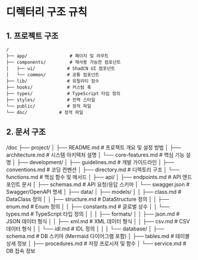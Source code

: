 # 디렉터리 구조 규칙

## 1. 프로젝트 구조

```
/
├── app/                # 페이지 및 라우트
├── components/         # 재사용 가능한 컴포넌트
│   ├── ui/            # ShadCN UI 컴포넌트
│   └── common/        # 공통 컴포넌트
├── lib/               # 유틸리티 함수
├── hooks/             # 커스텀 훅
├── types/             # TypeScript 타입 정의
├── styles/            # 전역 스타일
└── public/            # 정적 파일
└── doc/            # 정적 파일
```

## 2. 문서 구조
/doc
├── project/
│   ├── README.md          # 프로젝트 개요 및 설정 방법
│   ├── architecture.md    # 시스템 아키텍처 설명
│   └── core-features.md   # 핵심 기능 설명
│
├── development/
│   ├── guidelines.md      # 개발 가이드라인
│   ├── conventions.md     # 코딩 컨벤션
│   ├── directory.md       # 디렉토리 구조
│   └── functions.md       # 핵심 함수 및 메서드
│
├── api/
│   ├── endpoints.md       # API 엔드포인트 문서
│   ├── schemas.md         # API 요청/응답 스키마
│   └── swagger.json       # Swagger/OpenAPI 명세
│
├── data/
│   ├── models/
│   │   ├── class.md      # DataClass 정의
│   │   ├── structure.md  # DataStructure 정의
│   │   ├── enum.md       # Enum 정의
│   │   ├── constants.md  # 글로벌 상수
│   │   └── types.md      # TypeScript 타입 정의
│   │
│   ├── formats/
│   │   ├── json.md       # JSON 데이터 형식
│   │   ├── xml.md        # XML 데이터 형식
│   │   ├── csv.md        # CSV 데이터 형식
│   │   └── idl.md        # IDL 정의
│   │
│   └── database/
│       ├── schema.md     # DB 스키마 (Mermaid 다이어그램 포함)
│       ├── tables.md     # 테이블 상세 정보
│       ├── procedures.md # 저장 프로시저 및 함수
│       └── service.md    # DB 접속 정보